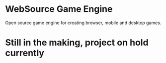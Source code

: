 # WebSource Game Engine
Open source game engine for creating browser, mobile and desktop games.

# Still in the making, project on hold currently
